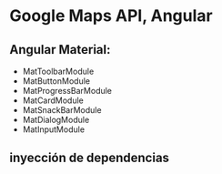 # Google Maps API, Angular

## Angular Material:
- MatToolbarModule
- MatButtonModule
- MatProgressBarModule
- MatCardModule
- MatSnackBarModule
- MatDialogModule
- MatInputModule
## inyección de dependencias

